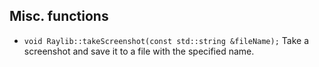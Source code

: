 ## Misc. functions

- `void Raylib::takeScreenshot(const std::string &fileName);`
  Take a screenshot and save it to a file with the specified name.
